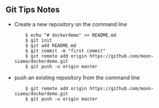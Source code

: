## Git Tips Notes

* Create a new repository on the command line

    ```
        $ echo "# dockerdemo" >> README.md
        $ git init
        $ git add README.md
        $ git commit -m "first commit"
        $ git remote add origin https://github.com/moon-siama/dockerdemo.git
        $ git push -u origin master

    ```

* push an existing repository from the command line

    ```
        $ git remote add origin https://github.com/moon-siama/dockerdemo.git
        $ git push -u origin master

    ```

